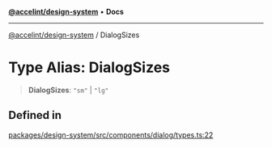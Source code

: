 [**@accelint/design-system**](../README.md) • **Docs**

***

[@accelint/design-system](../README.md) / DialogSizes

# Type Alias: DialogSizes

> **DialogSizes**: `"sm"` \| `"lg"`

## Defined in

[packages/design-system/src/components/dialog/types.ts:22](https://github.com/gohypergiant/standard-toolkit/blob/258694cea8ed8bbd956b3cf5da47c2c9debcf127/packages/design-system/src/components/dialog/types.ts#L22)
